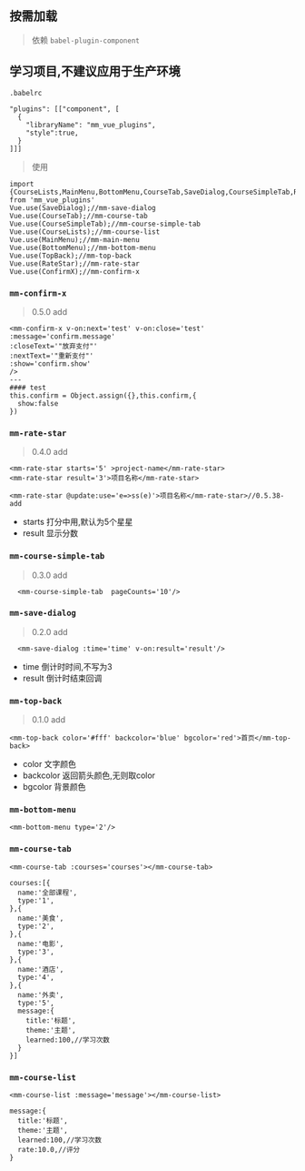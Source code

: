 ## 按需加载
> 依赖 `babel-plugin-component`


## 学习项目,不建议应用于生产环境

`.babelrc`
```
"plugins": [["component", [
  {
    "libraryName": "mm_vue_plugins",
    "style":true,
  }
]]]
```
> 使用

```
import {CourseLists,MainMenu,BottomMenu,CourseTab,SaveDialog,CourseSimpleTab,RateStar,ConfirmX} from 'mm_vue_plugins'
Vue.use(SaveDialog);//mm-save-dialog
Vue.use(CourseTab);//mm-course-tab
Vue.use(CourseSimpleTab);//mm-course-simple-tab
Vue.use(CourseLists);//mm-course-list
Vue.use(MainMenu);//mm-main-menu
Vue.use(BottomMenu);//mm-bottom-menu
Vue.use(TopBack);//mm-top-back
Vue.use(RateStar);//mm-rate-star
Vue.use(ConfirmX);//mm-confirm-x
```
### `mm-confirm-x`
> 0.5.0 add

```
<mm-confirm-x v-on:next='test' v-on:close='test'
:message='confirm.message'
:closeText='"放弃支付"'
:nextText='"重新支付"'
:show='confirm.show'
/>
---
#### test
this.confirm = Object.assign({},this.confirm,{
  show:false
})
```
### `mm-rate-star`
> 0.4.0 add

```
<mm-rate-star starts='5' >project-name</mm-rate-star>
<mm-rate-star result='3'>项目名称</mm-rate-star>

<mm-rate-star @update:use='e=>ss(e)'>项目名称</mm-rate-star>//0.5.38-add
```
- starts 打分中用,默认为5个星星
- result 显示分数
### `mm-course-simple-tab`
> 0.3.0 add

```
  <mm-course-simple-tab  pageCounts='10'/>
```

### `mm-save-dialog`
> 0.2.0 add

```
  <mm-save-dialog :time='time' v-on:result='result'/>
```
- time 倒计时时间,不写为3
- result 倒计时结束回调

### `mm-top-back`
> 0.1.0 add

```
<mm-top-back color='#fff' backcolor='blue' bgcolor='red'>首页</mm-top-back>
```
- color 文字颜色
- backcolor 返回箭头颜色,无则取color
- bgcolor 背景颜色
### `mm-bottom-menu`
```
<mm-bottom-menu type='2'/>
```
### `mm-course-tab`
`<mm-course-tab :courses='courses'></mm-course-tab>`
```
courses:[{
  name:'全部课程',
  type:'1',
},{
  name:'美食',
  type:'2',
},{
  name:'电影',
  type:'3',
},{
  name:'酒店',
  type:'4',
},{
  name:'外卖',
  type:'5',
  message:{
    title:'标题',
    theme:'主题',
    learned:100,//学习次数
  }
}]
```

### `mm-course-list`

`<mm-course-list :message='message'></mm-course-list>`

```
message:{
  title:'标题',
  theme:'主题',
  learned:100,//学习次数
  rate:10.0,//评分
}
```
